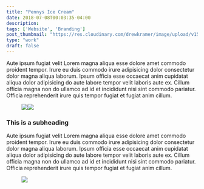 ```yaml
---
title: "Pennys Ice Cream"
date: 2018-07-08T00:03:35-04:00
description:    
tags: ['Website', 'Branding']
post_thumbnail: "https://res.cloudinary.com/drewkramer/image/upload/v1537372347/drewkramer/pennys-featured.jpg"
type: "work"
draft: false
---
```


Aute ipsum fugiat velit Lorem magna aliqua esse dolore amet commodo proident tempor. Irure eu duis commodo irure adipisicing dolor consectetur dolor magna aliqua laborum. Ipsum officia esse occaecat anim cupidatat aliqua dolor adipisicing do aute labore tempor velit laboris aute ex. Cillum officia magna non do ullamco ad id et incididunt nisi sint commodo pariatur. Officia reprehenderit irure quis tempor fugiat et fugiat anim cillum.

<figure class="grid grid-2"><img src="https://res.cloudinary.com/drewkramer/image/upload/v1537372347/drewkramer/pennys-featured.jpg"><img src="https://res.cloudinary.com/drewkramer/image/upload/v1537372347/drewkramer/pennys-featured.jpg"></figure>

### This is a subheading
Aute ipsum fugiat velit Lorem magna aliqua esse dolore amet commodo proident tempor. Irure eu duis commodo irure adipisicing dolor consectetur dolor magna aliqua laborum. Ipsum officia esse occaecat anim cupidatat aliqua dolor adipisicing do aute labore tempor velit laboris aute ex. Cillum officia magna non do ullamco ad id et incididunt nisi sint commodo pariatur. Officia reprehenderit irure quis tempor fugiat et fugiat anim cillum.</p>

<figure><img src="https://res.cloudinary.com/drewkramer/image/upload/v1537372347/drewkramer/pennys-featured.jpg"></figure>
